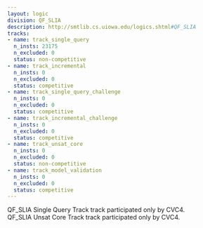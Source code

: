 ```yaml
---
layout: logic
division: QF_SLIA
description: http://smtlib.cs.uiowa.edu/logics.shtml#QF_SLIA
tracks:
- name: track_single_query
  n_insts: 23175
  n_excluded: 0
  status: non-competitive
- name: track_incremental
  n_insts: 0
  n_excluded: 0
  status: competitive
- name: track_single_query_challenge
  n_insts: 0
  n_excluded: 0
  status: competitive
- name: track_incremental_challenge
  n_insts: 0
  n_excluded: 0
  status: competitive
- name: track_unsat_core
  n_insts: 0
  n_excluded: 0
  status: non-competitive
- name: track_model_validation
  n_insts: 0
  n_excluded: 0
  status: competitive
---
```

QF_SLIA Single Query Track track participated only by CVC4.  
QF_SLIA Unsat Core Track track participated only by CVC4.
